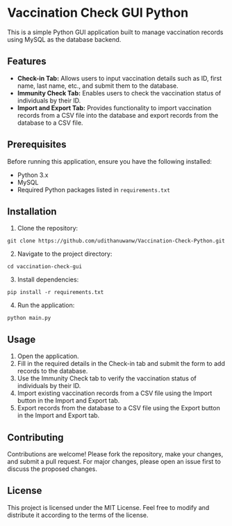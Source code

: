 <!DOCTYPE html>
<html>

<body>
  <h1>Vaccination Check GUI Python</h1>
  <p>This is a simple Python GUI application built to manage vaccination records using MySQL as the database backend.</p>
  
 <h2>Features</h2>
    <ul>
        <li><strong>Check-in Tab:</strong> Allows users to input vaccination details such as ID, first name, last name, etc., and submit them to the database.</li>
        <li><strong>Immunity Check Tab:</strong> Enables users to check the vaccination status of individuals by their ID.</li>
        <li><strong>Import and Export Tab:</strong> Provides functionality to import vaccination records from a CSV file into the database and export records from the database to a CSV file.</li>
    </ul>
  
  <h2>Prerequisites</h2>
    <p>Before running this application, ensure you have the following installed:</p>
    <ul>
        <li>Python 3.x</li>
        <li>MySQL</li>
        <li>Required Python packages listed in <code>requirements.txt</code></li>
    </ul>
    <h2>Installation</h2>
    <ol>
        <li>Clone the repository:</li>
    </ol>
    <pre><code>git clone https://github.com/udithanuwanw/Vaccination-Check-Python.git</code></pre>
    <ol start="2">
        <li>Navigate to the project directory:</li>
    </ol>
    <pre><code>cd vaccination-check-gui</code></pre>
    <ol start="3">
        <li>Install dependencies:</li>
    </ol>
    <pre><code>pip install -r requirements.txt</code></pre>
    <ol start="4">
        <li>Run the application:</li>
    </ol>
    <pre><code>python main.py</code></pre>
    <h2>Usage</h2>
    <ol>
        <li>Open the application.</li>
        <li>Fill in the required details in the Check-in tab and submit the form to add records to the database.</li>
        <li>Use the Immunity Check tab to verify the vaccination status of individuals by their ID.</li>
        <li>Import existing vaccination records from a CSV file using the Import button in the Import and Export tab.</li>
        <li>Export records from the database to a CSV file using the Export button in the Import and Export tab.</li>
    </ol>
    <h2>Contributing</h2>
    <p>Contributions are welcome! Please fork the repository, make your changes, and submit a pull request. For major changes, please open an issue first to discuss the proposed changes.</p>
    <h2>License</h2>
     <p>This project is licensed under the MIT License. Feel free to modify and distribute it according to the terms of the license.</p>

    
</body>



</html>
